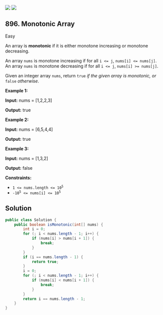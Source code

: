 [![](https://img.shields.io/github/stars/javadev/LeetCode-in-Java?label=Stars&style=flat-square)](https://github.com/javadev/LeetCode-in-Java)
[![](https://img.shields.io/github/forks/javadev/LeetCode-in-Java?label=Fork%20me%20on%20GitHub%20&style=flat-square)](https://github.com/javadev/LeetCode-in-Java/fork)

## 896\. Monotonic Array

Easy

An array is **monotonic** if it is either monotone increasing or monotone decreasing.

An array `nums` is monotone increasing if for all `i <= j`, `nums[i] <= nums[j]`. An array `nums` is monotone decreasing if for all `i <= j`, `nums[i] >= nums[j]`.

Given an integer array `nums`, return `true` _if the given array is monotonic, or_ `false` _otherwise_.

**Example 1:**

**Input:** nums = [1,2,2,3]

**Output:** true 

**Example 2:**

**Input:** nums = [6,5,4,4]

**Output:** true 

**Example 3:**

**Input:** nums = [1,3,2]

**Output:** false 

**Constraints:**

*   <code>1 <= nums.length <= 10<sup>5</sup></code>
*   <code>-10<sup>5</sup> <= nums[i] <= 10<sup>5</sup></code>

## Solution

```java
public class Solution {
    public boolean isMonotonic(int[] nums) {
        int i = 0;
        for (; i < nums.length - 1; i++) {
            if (nums[i] > nums[i + 1]) {
                break;
            }
        }
        if (i == nums.length - 1) {
            return true;
        }
        i = 0;
        for (; i < nums.length - 1; i++) {
            if (nums[i] < nums[i + 1]) {
                break;
            }
        }
        return i == nums.length - 1;
    }
}
```